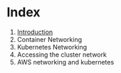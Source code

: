 # Index
1. [Introduction](./0-Introduction/)
2. Container Networking
3. Kubernetes Networking
4. Accessing the cluster network
5. AWS networking and kubernetes 

